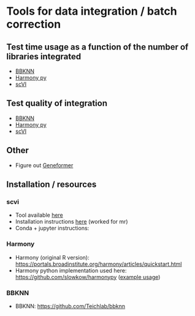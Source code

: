 # Tools for data integration / batch correction

## Test time usage as a function of the number of libraries integrated

* [BBKNN](test_time_bbknn.py)
* [Harmony py](test_time_harmony.py)
* [scVI]()

## Test quality of integration

* [BBKNN]()
* [Harmony py]()
* [scVI]()


## Other

* Figure out [Geneformer]()

## Installation / resources

### scvi

* Tool available [here](https://docs.scvi-tools.org/en/stable/index.html)
* Installation instructions [here]() (worked for mr)
* Conda + jupyter instructions:

### Harmony

* Harmony (original R version): https://portals.broadinstitute.org/harmony/articles/quickstart.html
* Harmony python implementation used here: https://github.com/slowkow/harmonypy ([example usage](https://support.parsebiosciences.com/hc/en-us/articles/7704577188500-How-to-analyze-a-1-million-cell-data-set-using-Scanpy-and-Harmony))

### BBKNN

* BBKNN: https://github.com/Teichlab/bbknn
